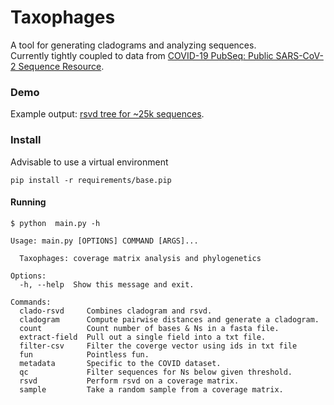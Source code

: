 # Taxophages
A tool for generating cladograms and analyzing sequences.  
Currently tightly coupled to data from
[COVID-19 PubSeq: Public SARS-CoV-2 Sequence Resource](http://covid19.genenetwork.org/).

### Demo
Example output: [rsvd tree for ~25k sequences](urbanslug.github.io/taxophages/).


### Install

Advisable to use a virtual environment
```
pip install -r requirements/base.pip
```

#### Running

```
$ python  main.py -h

Usage: main.py [OPTIONS] COMMAND [ARGS]...

  Taxophages: coverage matrix analysis and phylogenetics

Options:
  -h, --help  Show this message and exit.

Commands:
  clado-rsvd     Combines cladogram and rsvd.
  cladogram      Compute pairwise distances and generate a cladogram.
  count          Count number of bases & Ns in a fasta file.
  extract-field  Pull out a single field into a txt file.
  filter-csv     Filter the coverge vector using ids in txt file
  fun            Pointless fun.
  metadata       Specific to the COVID dataset.
  qc             Filter sequences for Ns below given threshold.
  rsvd           Perform rsvd on a coverage matrix.
  sample         Take a random sample from a coverage matrix.
```
